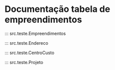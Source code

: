 # Documentação tabela de empreendimentos

::: src.teste.Empreendimentos

::: src.teste.Endereco

::: src.teste.CentroCusto

::: src.teste.Projeto

